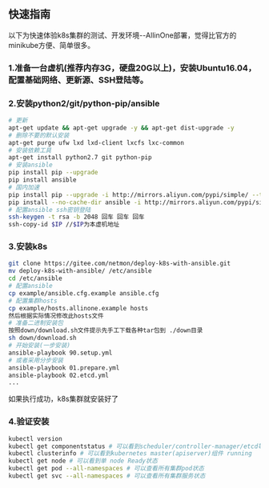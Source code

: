 ## 快速指南

以下为快速体验k8s集群的测试、开发环境--AllinOne部署，觉得比官方的minikube方便、简单很多。

### 1.准备一台虚机(推荐内存3G，硬盘20G以上)，安装Ubuntu16.04，配置基础网络、更新源、SSH登陆等。
### 2.安装python2/git/python-pip/ansible
``` bash
# 更新
apt-get update && apt-get upgrade -y && apt-get dist-upgrade -y
# 删除不要的默认安装
apt-get purge ufw lxd lxd-client lxcfs lxc-common
# 安装依赖工具
apt-get install python2.7 git python-pip
# 安装ansible
pip install pip --upgrade
pip install ansible
# 国内加速
pip install pip --upgrade -i http://mirrors.aliyun.com/pypi/simple/ --trusted-host mirrors.aliyun.com
pip install --no-cache-dir ansible -i http://mirrors.aliyun.com/pypi/simple/ --trusted-host mirrors.aliyun.com
# 配置ansible ssh密钥登陆
ssh-keygen -t rsa -b 2048 回车 回车 回车
ssh-copy-id $IP //$IP为本虚机地址
```
### 3.安装k8s
``` bash
git clone https://gitee.com/netmon/deploy-k8s-with-ansible.git
mv deploy-k8s-with-ansible/ /etc/ansible
cd /etc/ansible
# 配置ansible
cp example/ansible.cfg.example ansible.cfg
# 配置集群hosts
cp example/hosts.allinone.example hosts
然后根据实际情况修改此hosts文件
# 准备二进制安装包
按照down/download.sh文件提示先手工下载各种tar包到 ./down目录
sh down/download.sh
# 开始安装(一步安装)
ansible-playbook 90.setup.yml
# 或者采用分步安装
ansible-playbook 01.prepare.yml
ansible-playbook 02.etcd.yml
...
```
如果执行成功，k8s集群就安装好了

### 4.验证安装
``` bash
kubectl version
kubectl get componentstatus # 可以看到scheduler/controller-manager/etcd等组件 Healthy
kubectl clusterinfo # 可以看到kubernetes master(apiserver)组件 running
kubectl get node # 可以看到单 node Ready状态
kubectl get pod --all-namespaces # 可以查看所有集群pod状态
kubectl get svc --all-namespaces # 可以查看所有集群服务状态
```

